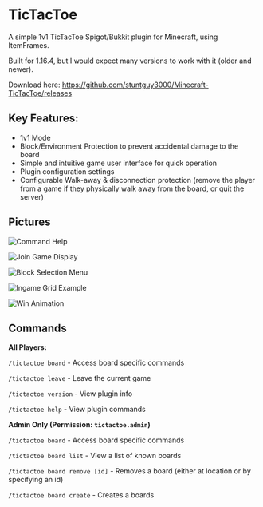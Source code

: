 # TicTacToe
A simple 1v1 TicTacToe Spigot/Bukkit plugin for Minecraft, using ItemFrames.

Built for 1.16.4, but I would expect many versions to work with it (older and newer).

Download here:
https://github.com/stuntguy3000/Minecraft-TicTacToe/releases

## Key Features:
 - 1v1 Mode
 - Block/Environment Protection to prevent accidental damage to the board
 - Simple and intuitive game user interface for quick operation
 - Plugin configuration settings
 - Configurable Walk-away & disconnection protection (remove the player from a game if they physically walk away from the board, or quit the server)
 

## Pictures
![Command Help](https://i.imgur.com/WndxIEu.jpg)

![Join Game Display](https://i.imgur.com/SBCnf1m.jpg)

![Block Selection Menu](https://i.imgur.com/tLQSQzm.jpg)

![Ingame Grid Example](https://i.imgur.com/RIyIxDh.jpg)

![Win Animation](https://i.imgur.com/3XPYlAg.gif)

## Commands
**All Players:**

``/tictactoe board`` - Access board specific commands

``/tictactoe leave`` - Leave the current game

``/tictactoe version`` - View plugin info

``/tictactoe help`` - View plugin commands

**Admin Only (Permission: ``tictactoe.admin``)**

``/tictactoe board`` - Access board specific commands

``/tictactoe board list`` - View a list of known boards

``/tictactoe board remove [id]`` - Removes a board (either at location or by specifying an id)

``/tictactoe board create`` - Creates a boards
